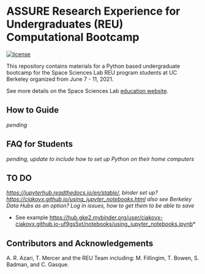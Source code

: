 # ASSURE Research Experience for Undergraduates (REU) Computational Bootcamp 

[![license](https://img.shields.io/badge/license-CC%20BY%204.0-blueviolet.svg)](/LICENSE)

This repository contains materials for a Python based undergraduate bootcamp for the Space Sciences Lab REU program students at UC Berkeley organized from June 7 - 11, 2021.

See more details on the Space Sciences Lab [education website](https://multiverse.ssl.berkeley.edu/ASSURE).

## How to Guide
*pending*

## FAQ for Students
*pending, update to include how to set up Python on their home computers*

## TO DO 
*https://jupyterhub.readthedocs.io/en/stable/, binder set up? https://ciakovx.github.io/using_jupyter_notebooks.html also see Berkeley Data Hubs as an option? Log in issues, how to get them to be able to save*

* See example https://hub.gke2.mybinder.org/user/ciakovx-ciakovx.github.io-uf9gs5xt/notebooks/using_jupyter_notebooks.ipynb*

## Contributors and Acknowledgements

A. R. Azari, T. Mercer and the REU Team including: M. Fillingim, T. Bowen, S. Badman, and C. Gasque.
